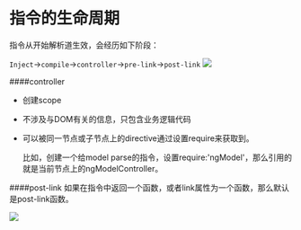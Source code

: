 # 指令的生命周期

指令从开始解析道生效，会经历如下阶段：

```Inject```->```compile```->```controller```->```pre-link```->```post-link```
![](directive-lifecycle.png)

####controller
* 创建scope
* 不涉及与DOM有关的信息，只包含业务逻辑代码
* 可以被同一节点或子节点上的directive通过设置require来获取到。

  比如，创建一个给model parse的指令，设置require:'ngModel'，那么引用的就是当前节点上的ngModelController。
  
####post-link
如果在指令中返回一个函数，或者link属性为一个函数，那么默认是post-link函数。


![](directive-lifecycle2.png)